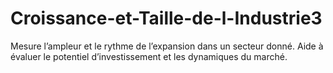# Croissance-et-Taille-de-l-Industrie3
Mesure l’ampleur et le rythme de l’expansion dans un secteur donné. Aide à évaluer le potentiel d’investissement et les dynamiques du marché.
